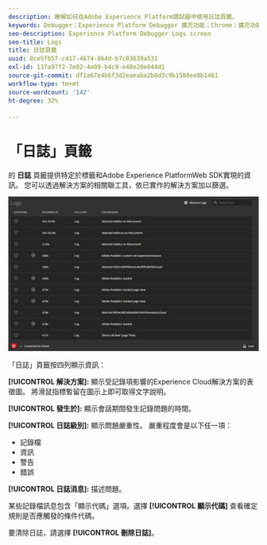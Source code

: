 ```yaml
---
description: 瞭解如何在Adobe Experience Platform調試器中使用日誌頁籤。
keywords: Debugger；Experience Platform Debugger 擴充功能；Chrome；擴充功能；記錄檔
seo-description: Experience Platform Debugger Logs screen
seo-title: Logs
title: 日誌頁籤
uuid: 8ce5fb57-c417-4674-864d-b7c03639a531
exl-id: 137a97f2-7e02-4e09-b4c9-e48e20e044d1
source-git-commit: df1a67e4b6f3d2eaeaba2b8d3c9b1588ee0b1461
workflow-type: tm+mt
source-wordcount: '142'
ht-degree: 32%

---
```


# 「日誌」頁籤

的 **日誌** 頁籤提供特定於標籤和Adobe Experience PlatformWeb SDK實現的資訊。 您可以透過解決方案的相關聯工具，依已實作的解決方案加以篩選。

![](images/logs.jpg)

「日誌」頁籤按四列顯示資訊：

**[!UICONTROL 解決方案]:** 顯示受記錄項影響的Experience Cloud解決方案的表徵圖。 將滑鼠指標暫留在圖示上即可取得文字說明。

**[!UICONTROL 發生於]:** 顯示會話期間發生記錄問題的時間。

**[!UICONTROL 日誌級別]:** 顯示問題嚴重性。 嚴重程度會是以下任一項：

* 記錄檔
* 資訊
* 警告
* 錯誤

**[!UICONTROL 日誌消息]:** 描述問題。

某些記錄檔訊息包含「顯示代碼」選項。選擇 **[!UICONTROL 顯示代碼]** 查看確定規則是否應觸發的條件代碼。

要清除日誌，請選擇 **[!UICONTROL 刪除日誌]**。

